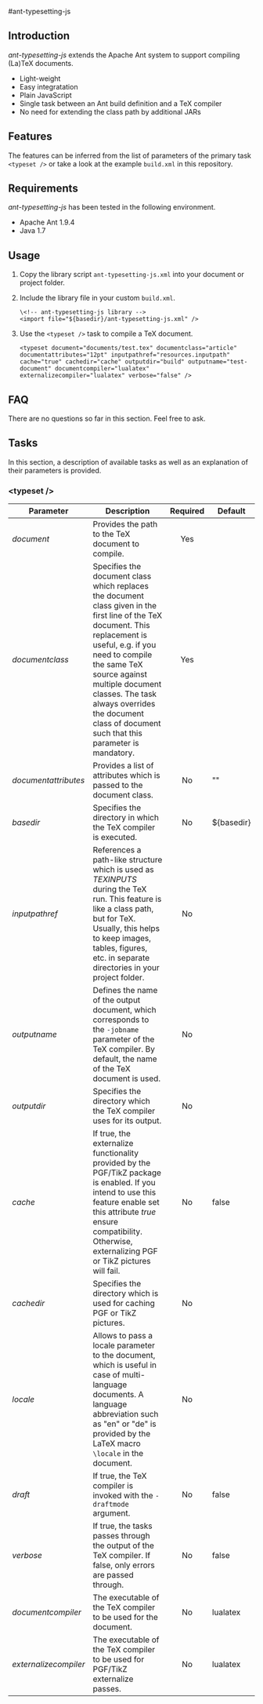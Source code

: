 #ant-typesetting-js

## Introduction
*ant-typesetting-js* extends the Apache Ant system to support compiling (La)TeX documents.

* Light-weight
* Easy integratation
* Plain JavaScript
* Single task between an Ant build definition and a TeX compiler
* No need for extending the class path by additional JARs

## Features
The features can be inferred from the list of parameters of the primary task `<typeset />` or take a look at the example `build.xml` in this repository.

## Requirements
*ant-typesetting-js* has been tested in the following environment.

* Apache Ant 1.9.4
* Java 1.7

## Usage
1. Copy the library script `ant-typesetting-js.xml` into your document or project folder.
2. Include the library file in your custom `build.xml`.
 
	```
	\<!-- ant-typesetting-js library -->
	<import file="${basedir}/ant-typesetting-js.xml" />
	```
3. Use the `<typeset />` task to compile a TeX document.

	```
	<typeset document="documents/test.tex" documentclass="article" documentattributes="12pt" inputpathref="resources.inputpath" cache="true" cachedir="cache" outputdir="build" outputname="test-document" documentcompiler="lualatex" externalizecompiler="lualatex" verbose="false" />
	```

## FAQ

There are no questions so far in this section. Feel free to ask.

## Tasks
In this section, a description of available tasks as well as an explanation of  their parameters is provided.

### \<typeset />

Parameter | Description | Required | Default
--- | --- | :---: | ---
*document* | Provides the path to the TeX document to compile. | Yes | 
*documentclass* | Specifies the document class which replaces the document class given in the first line of the TeX document. This replacement is useful, e.g. if you need to compile the same TeX source against multiple document classes. The task always overrides the document class of document such that this parameter is mandatory. | Yes |
*documentattributes* | Provides a list of attributes which is passed to the document class. | No | ""
*basedir* | Specifies the directory in which the TeX compiler is executed. | No | ${basedir}
*inputpathref* | References a path-like structure which is used as *TEXINPUTS* during the TeX run. This feature is like a class path, but for TeX. Usually, this helps to keep images, tables, figures, etc. in separate directories in your project folder. | No | 
*outputname*  | Defines the name of the output document, which corresponds to the `-jobname` parameter of the TeX compiler. By default, the name of the TeX document is used.  | No | 
*outputdir*  | Specifies the directory which the TeX compiler uses for its output. | No | 
*cache* | If true, the externalize functionality provided by the PGF/TikZ package is enabled. If you intend to use this feature enable set this attribute *true* ensure compatibility. Otherwise, externalizing PGF or TikZ pictures will fail. | No | false
*cachedir* | Specifies the directory which is used for caching PGF or TikZ pictures. | No | 
*locale* | Allows to pass a locale parameter to the document, which is useful in case of multi-language documents. A language abbreviation such as "en" or "de" is provided by the LaTeX macro `\locale` in the document. | No | 
*draft* | If true, the TeX compiler is invoked with the `-draftmode` argument. | No | false
*verbose* | If true, the tasks passes through the output of the TeX compiler. If false, only errors are passed through. | No | false
*documentcompiler*  | The executable of the TeX compiler to be used for the document. | No | lualatex
*externalizecompiler* | The executable of the TeX compiler to be used for PGF/TikZ externalize passes. | No | lualatex
